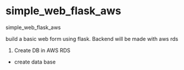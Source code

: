 # simple_web_flask_aws
simple_web_flask_aws

build a basic web form using flask. 
Backend will be made with aws rds 


1) Create DB in AWS RDS
- create data base
